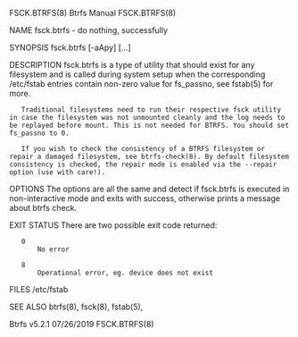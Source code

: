 FSCK.BTRFS(8)                                                                                                                                         Btrfs Manual                                                                                                                                        FSCK.BTRFS(8)

NAME
       fsck.btrfs - do nothing, successfully

SYNOPSIS
       fsck.btrfs [-aApy] [<device>...]

DESCRIPTION
       fsck.btrfs is a type of utility that should exist for any filesystem and is called during system setup when the corresponding /etc/fstab entries contain non-zero value for fs_passno, see fstab(5) for more.

       Traditional filesystems need to run their respective fsck utility in case the filesystem was not unmounted cleanly and the log needs to be replayed before mount. This is not needed for BTRFS. You should set fs_passno to 0.

       If you wish to check the consistency of a BTRFS filesystem or repair a damaged filesystem, see btrfs-check(8). By default filesystem consistency is checked, the repair mode is enabled via the --repair option (use with care!).

OPTIONS
       The options are all the same and detect if fsck.btrfs is executed in non-interactive mode and exits with success, otherwise prints a message about btrfs check.

EXIT STATUS
       There are two possible exit code returned:

       0
           No error

       8
           Operational error, eg. device does not exist

FILES
       /etc/fstab

SEE ALSO
       btrfs(8), fsck(8), fstab(5),

Btrfs v5.2.1                                                                                                                                           07/26/2019                                                                                                                                         FSCK.BTRFS(8)
